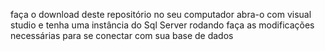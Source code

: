 faça o download deste repositório no seu computador
abra-o com visual studio e tenha uma instância do Sql Server rodando
faça as modificações necessárias para se conectar com sua base de dados

